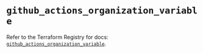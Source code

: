 # `github_actions_organization_variable`

Refer to the Terraform Registry for docs: [`github_actions_organization_variable`](https://registry.terraform.io/providers/integrations/github/6.3.1/docs/resources/actions_organization_variable).

